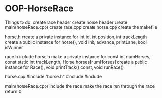 # OOP-HorseRace
Things to do:
create race header
create horse header
create main(horseRace.cpp)
create race.cpp
create horse.cpp
create the makefile

horse.h
create a private instance for int id, int position, int trackLength
create a public instance for horse(), void init, advance, printLane, bool isWinner

race.h
include horse.h
make a private instance for const int numHorses, const static int trackLength, Horse horses[numHorses]
create a public instance for Race(), void printTrack() const, void runRace()

horse.cpp
#include "horse.h"
#include <cstdlib>
#include <iostream>

main(horseRace.cpp)
include the race
make the race run through the race
return 0

